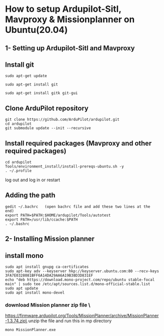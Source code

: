 # How to setup Ardupilot-Sitl, Mavproxy & Missionplanner on Ubuntu(20.04)
## 1- Setting up Ardupilot-Sitl and Mavproxy
## Install git
```
sudo apt-get update

sudo apt-get install git

sudo apt-get install gitk git-gui
```
## Clone ArduPilot repository
```
git clone https://github.com/ArduPilot/ardupilot.git
cd ardupilot
git submodule update --init --recursive
```
## Install required packages (Mavproxy and other required packages)
```
cd ardupilot
Tools/environment_install/install-prereqs-ubuntu.sh -y
. ~/.profile
```
log out and log in or restart 
## Adding the path
```
gedit ~/.bachrc   (open bachrc file and add these two lines at the end)
export PATH=$PATH:$HOME/ardupilot/Tools/autotest
export PATH=/usr/lib/ccache:$PATH
. ~/.bashrc      
```
## 2- Installing Mission planner
## install mono
```
sudo apt install gnupg ca-certificates
sudo apt-key adv --keyserver hkp://keyserver.ubuntu.com:80 --recv-keys 3FA7E0328081BFF6A14DA29AA6A19B38D3D831EF
echo "deb https://download.mono-project.com/repo/ubuntu stable-focal main" | sudo tee /etc/apt/sources.list.d/mono-official-stable.list
sudo apt update
sudo apt install mono-devel
```
### download Mission planner zip file \
https://firmware.ardupilot.org/Tools/MissionPlanner/archive/MissionPlanner-1.3.74.zip\
unzip the file and run this in mp directory
```
mono MissionPlanner.exe
```

